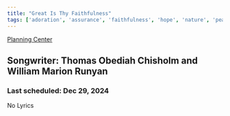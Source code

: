 ```yaml
---
title: "Great Is Thy Faithfulness"
tags: ['adoration', 'assurance', 'faithfulness', 'hope', 'nature', 'peace']
---
```


[Planning Center](https://services.planningcenteronline.com/songs/12163444)

## Songwriter: Thomas Obediah Chisholm and William Marion Runyan
### Last scheduled: Dec 29, 2024          

No Lyrics
